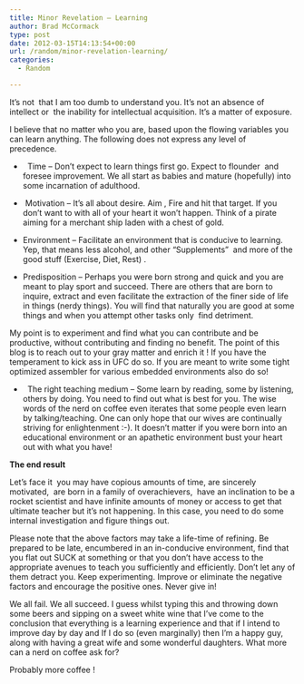 ```yaml
---
title: Minor Revelation – Learning
author: Brad McCormack
type: post
date: 2012-03-15T14:13:54+00:00
url: /random/minor-revelation-learning/
categories:
  - Random

---
```

It&#8217;s not  that I am too dumb to understand you. It&#8217;s not an absence of intellect or  the inability for intellectual acquisition. It&#8217;s a matter of exposure.

I believe that no matter who you are, based upon the flowing variables you can learn anything. The following does not express any level of precedence.

  *   Time &#8211; Don&#8217;t expect to learn things first go. Expect to flounder  and foresee improvement. We all start as babies and mature (hopefully) into some incarnation of adulthood.

  *  Motivation &#8211; It&#8217;s all about desire. Aim , Fire and hit that target. If you don&#8217;t want to with all of your heart it won&#8217;t happen. Think of a pirate aiming for a merchant ship laden with a chest of gold.

  * Environment &#8211; Facilitate an environment that is conducive to learning. Yep, that means less alcohol, and other &#8220;Supplements&#8221;  and more of the good stuff (Exercise, Diet, Rest) .

  * Predisposition &#8211; Perhaps you were born strong and quick and you are meant to play sport and succeed. There are others that are born to inquire, extract and even facilitate the extraction of the finer side of life in things (nerdy things). You will find that naturally you are good at some things and when you attempt other tasks only  find detriment.

My point is to experiment and find what you can contribute and be productive, without contributing and finding no benefit. The point of this blog is to reach out to your gray matter and enrich it ! If you have the temperament to kick ass in UFC do so. If you are meant to write some tight optimized assembler for various embedded environments also do so!

  *   The right teaching medium &#8211; Some learn by reading, some by listening, others by doing. You need to find out what is best for you. The wise words of the nerd on coffee even iterates that some people even learn by talking/teaching. One can only hope that our wives are continually striving for enlightenment :-). It doesn&#8217;t matter if you were born into an educational environment or an apathetic environment bust your heart out with what you have!

**The end result**

Let&#8217;s face it  you may have copious amounts of time, are sincerely  motivated,  are born in a family of overachievers,  have an inclination to be a rocket scientist and have infinite amounts of money or access to get that ultimate teacher but it&#8217;s not happening. In this case, you need to do some internal investigation and figure things out.

Please note that the above factors may take a life-time of refining. Be prepared to be late, encumbered in an in-conducive environment, find that you flat out SUCK at something or that you don&#8217;t have access to the appropriate avenues to teach you sufficiently and efficiently. Don&#8217;t let any of them detract you. Keep experimenting. Improve or eliminate the negative factors and encourage the positive ones. Never give in!

We all fail. We all succeed. I guess whilst typing this and throwing down some beers and sipping on a sweet white wine that I&#8217;ve come to the conclusion that everything is a learning experience and that if I intend to improve day by day and If I do so (even marginally) then I&#8217;m a happy guy, along with having a great wife and some wonderful daughters. What more can a nerd on coffee ask for?

Probably more coffee !

&nbsp;

&nbsp;

&nbsp;

&nbsp;

&nbsp;